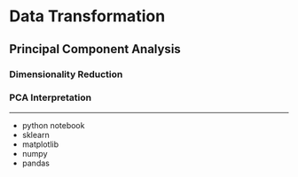 # Data Transformation

## Principal Component Analysis
### Dimensionality Reduction
### PCA Interpretation


______________________________________________________________________________________________________________________________
- python notebook
- sklearn
- matplotlib
- numpy
- pandas
